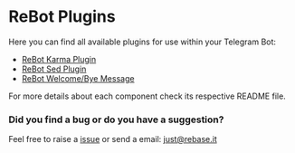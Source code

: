 # ReBot Plugins

Here you can find all available plugins for use within your Telegram Bot:

- [ReBot Karma Plugin](rebot-karma-plugin/README.md)
- [ReBot Sed Plugin](rebot-sed-plugin/README.md)
- [ReBot Welcome/Bye Message](rebot-welcome-message-plugin/README.md)


For more details about each component check its respective README file.

### Did you find a bug or do you have a suggestion?
Feel free to raise a [issue](https://github.com/rebase-it/rebot/issues/new) or send a email: just@rebase.it